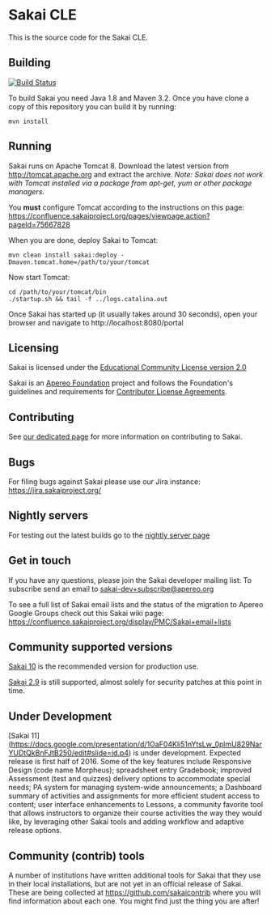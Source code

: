 # Sakai CLE

 This is the source code for the Sakai CLE.

## Building

[![Build Status](https://travis-ci.org/sakaiproject/sakai.svg?branch=master)](https://travis-ci.org/sakaiproject/sakai)


To build Sakai you need Java 1.8 and Maven 3.2. Once you have clone a copy of this repository you can
build it by running:
```
mvn install
```

## Running

Sakai runs on Apache Tomcat 8. Download the latest version from http://tomcat.apache.org and extract the archive.
*Note: Sakai does not work with Tomcat installed via a package from apt-get, yum or other package managers.*

You **must** configure Tomcat according to the instructions on this page:
https://confluence.sakaiproject.org/pages/viewpage.action?pageId=75667828

When you are done, deploy Sakai to Tomcat:
```
mvn clean install sakai:deploy -Dmaven.tomcat.home=/path/to/your/tomcat
```

Now start Tomcat:
```
cd /path/to/your/tomcat/bin
./startup.sh && tail -f ../logs.catalina.out
```

Once Sakai has started up (it usually takes around 30 seconds), open your browser and navigate to http://localhost:8080/portal

## Licensing

Sakai is licensed under the [Educational Community License version 2.0](http://opensource.org/licenses/ECL-2.0) 

Sakai is an [Apereo Foundation](http://www.apereo.org) project and follows the Foundation's guidelines and requirements for [Contributor License Agreements](https://www.apereo.org/licensing).

## Contributing

See [our dedicated page](CONTRIBUTING.md) for more information on contributing to Sakai.

## Bugs

For filing bugs against Sakai please use our Jira instance: https://jira.sakaiproject.org/

## Nightly servers 
For testing out the latest builds go to the [nightly server page](http://nightly2.sakaiproject.org)

## Get in touch
If you have any questions, please join the Sakai developer mailing list: To subscribe send an email to sakai-dev+subscribe@apereo.org

To see a full list of Sakai email lists and the status of the migration to Apereo Google Groups check out this Sakai wiki page:
https://confluence.sakaiproject.org/display/PMC/Sakai+email+lists

## Community supported versions
[Sakai 10](https://confluence.sakaiproject.org/display/DOC/Sakai+10+Release+Notes) is the recommended version for production use.

[Sakai 2.9](https://confluence.sakaiproject.org/display/DOC/Sakai+2.9+release+notes) is still supported, almost solely for security patches at this point in time.

## Under Development
[Sakai 11] (https://docs.google.com/presentation/d/1OaF04Kli51nYtsLw_0plmU829NarYUDtQkBnFJtB250/edit#slide=id.p4) is under development. Expected release is first half of 2016. Some of the key features include Responsive Design (code name Morpheus); spreadsheet entry Gradebook; improved Assessment (test and quizzes) delivery options to accommodate special needs; PA system for managing system-wide announcements; a Dashboard summary of activities and assignments for more efficient student access to content; user interface enhancements to Lessons, a community favorite tool that allows instructors to organize their course activities the way they would like, by leveraging other Sakai tools and adding workflow and adaptive release options.

## Community (contrib) tools
A number of institutions have written additional tools for Sakai that they use in their local installations, but are not yet in an official release of Sakai. These are being collected at https://github.com/sakaicontrib where you will find information about each one. You might find just the thing you are after!


